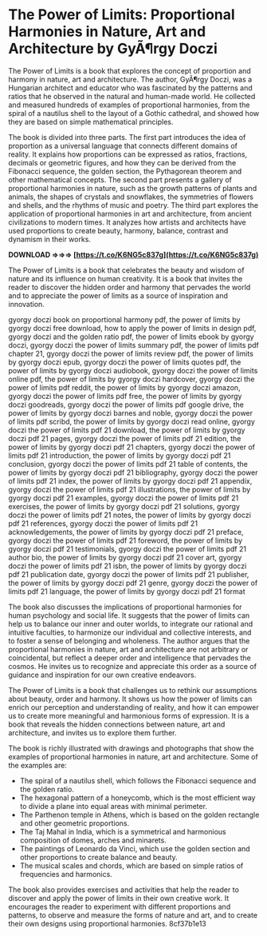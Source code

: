 # The Power of Limits: Proportional Harmonies in Nature, Art and Architecture by GyÃ¶rgy Doczi
 
The Power of Limits is a book that explores the concept of proportion and harmony in nature, art and architecture. The author, GyÃ¶rgy Doczi, was a Hungarian architect and educator who was fascinated by the patterns and ratios that he observed in the natural and human-made world. He collected and measured hundreds of examples of proportional harmonies, from the spiral of a nautilus shell to the layout of a Gothic cathedral, and showed how they are based on simple mathematical principles.
 
The book is divided into three parts. The first part introduces the idea of proportion as a universal language that connects different domains of reality. It explains how proportions can be expressed as ratios, fractions, decimals or geometric figures, and how they can be derived from the Fibonacci sequence, the golden section, the Pythagorean theorem and other mathematical concepts. The second part presents a gallery of proportional harmonies in nature, such as the growth patterns of plants and animals, the shapes of crystals and snowflakes, the symmetries of flowers and shells, and the rhythms of music and poetry. The third part explores the application of proportional harmonies in art and architecture, from ancient civilizations to modern times. It analyzes how artists and architects have used proportions to create beauty, harmony, balance, contrast and dynamism in their works.
 
**DOWNLOAD ⇒⇒⇒ [https://t.co/K6NG5c837g](https://t.co/K6NG5c837g)**


 
The Power of Limits is a book that celebrates the beauty and wisdom of nature and its influence on human creativity. It is a book that invites the reader to discover the hidden order and harmony that pervades the world and to appreciate the power of limits as a source of inspiration and innovation.
 
gyorgy doczi book on proportional harmony pdf,  the power of limits by gyorgy doczi free download,  how to apply the power of limits in design pdf,  gyorgy doczi and the golden ratio pdf,  the power of limits ebook by gyorgy doczi,  gyorgy doczi the power of limits summary pdf,  the power of limits pdf chapter 21,  gyorgy doczi the power of limits review pdf,  the power of limits by gyorgy doczi epub,  gyorgy doczi the power of limits quotes pdf,  the power of limits by gyorgy doczi audiobook,  gyorgy doczi the power of limits online pdf,  the power of limits by gyorgy doczi hardcover,  gyorgy doczi the power of limits pdf reddit,  the power of limits by gyorgy doczi amazon,  gyorgy doczi the power of limits pdf free,  the power of limits by gyorgy doczi goodreads,  gyorgy doczi the power of limits pdf google drive,  the power of limits by gyorgy doczi barnes and noble,  gyorgy doczi the power of limits pdf scribd,  the power of limits by gyorgy doczi read online,  gyorgy doczi the power of limits pdf 21 download,  the power of limits by gyorgy doczi pdf 21 pages,  gyorgy doczi the power of limits pdf 21 edition,  the power of limits by gyorgy doczi pdf 21 chapters,  gyorgy doczi the power of limits pdf 21 introduction,  the power of limits by gyorgy doczi pdf 21 conclusion,  gyorgy doczi the power of limits pdf 21 table of contents,  the power of limits by gyorgy doczi pdf 21 bibliography,  gyorgy doczi the power of limits pdf 21 index,  the power of limits by gyorgy doczi pdf 21 appendix,  gyorgy doczi the power of limits pdf 21 illustrations,  the power of limits by gyorgy doczi pdf 21 examples,  gyorgy doczi the power of limits pdf 21 exercises,  the power of limits by gyorgy doczi pdf 21 solutions,  gyorgy doczi the power of limits pdf 21 notes,  the power of limits by gyorgy doczi pdf 21 references,  gyorgy doczi the power of limits pdf 21 acknowledgements,  the power of limits by gyorgy doczi pdf 21 preface,  gyorgy doczi the power of limits pdf 21 foreword,  the power of limits by gyorgy doczi pdf 21 testimonials,  gyorgy doczi the power of limits pdf 21 author bio,  the power of limits by gyorgy doczi pdf 21 cover art,  gyorgy doczi the power of limits pdf 21 isbn,  the power of limits by gyorgy doczi pdf 21 publication date,  gyorgy doczi the power of limits pdf 21 publisher,  the power of limits by gyorgy doczi pdf 21 genre,  gyorgy doczi the power of limits pdf 21 language,  the power of limits by gyorgy doczi pdf 21 format

The book also discusses the implications of proportional harmonies for human psychology and social life. It suggests that the power of limits can help us to balance our inner and outer worlds, to integrate our rational and intuitive faculties, to harmonize our individual and collective interests, and to foster a sense of belonging and wholeness. The author argues that the proportional harmonies in nature, art and architecture are not arbitrary or coincidental, but reflect a deeper order and intelligence that pervades the cosmos. He invites us to recognize and appreciate this order as a source of guidance and inspiration for our own creative endeavors.
 
The Power of Limits is a book that challenges us to rethink our assumptions about beauty, order and harmony. It shows us how the power of limits can enrich our perception and understanding of reality, and how it can empower us to create more meaningful and harmonious forms of expression. It is a book that reveals the hidden connections between nature, art and architecture, and invites us to explore them further.

The book is richly illustrated with drawings and photographs that show the examples of proportional harmonies in nature, art and architecture. Some of the examples are:
 
- The spiral of a nautilus shell, which follows the Fibonacci sequence and the golden ratio.
- The hexagonal pattern of a honeycomb, which is the most efficient way to divide a plane into equal areas with minimal perimeter.
- The Parthenon temple in Athens, which is based on the golden rectangle and other geometric proportions.
- The Taj Mahal in India, which is a symmetrical and harmonious composition of domes, arches and minarets.
- The paintings of Leonardo da Vinci, which use the golden section and other proportions to create balance and beauty.
- The musical scales and chords, which are based on simple ratios of frequencies and harmonics.

The book also provides exercises and activities that help the reader to discover and apply the power of limits in their own creative work. It encourages the reader to experiment with different proportions and patterns, to observe and measure the forms of nature and art, and to create their own designs using proportional harmonies.
 8cf37b1e13
 
